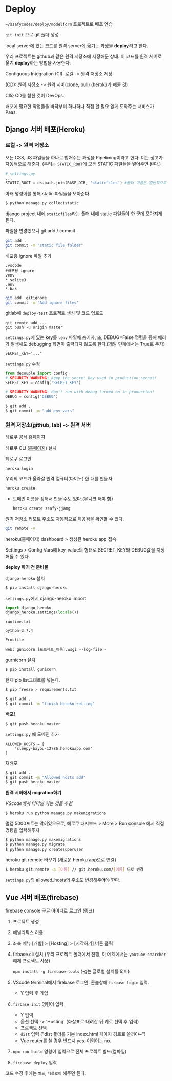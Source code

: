 # Deploy

`~/ssafycodes/deploy/modelform` 프로젝트로 배포 연습



`git init` 으로 git 폴더 생성

local server에 있는 코드를 원격 server에 옮기는 과정을 **deploy**라고 한다. 

우리 프로젝트는 github과 같은 원격 저장소에 저장해둔 상태. 이 코드를 원격 서버로 옮겨 **deploy**하는 방법을 사용한다.



Contiguous Integration (CI): 로컬 -> 원격 저장소 저장

(CD): 원격 저장소 -> 원격 서버(clone, pull) (heroku가 해줄 것)

CI와 CD를 합친 것이 DevOps.



배포에 필요한 작업들을 바닥부터 하나하나 직접 할 필요 없게 도와주는 서비스가 Paas.



## Django 서버 배포(Heroku)

### 로컬 -> 원격 저장소

모든 CSS, JS 파일들을 하나로 합쳐주는 과정을 Pipelining이라고 한다. 이는 장고가 자동적으로 해준다. (우리는 `STATIC_ROOT`에 모든 STATIC 파일들을 넣어주면 된다.)

```python
# settings.py
...
STATIC_ROOT = os.path.join(BASE_DIR, 'staticfiles') #폴더 이름은 일반적으로 'staticfiles'
```

아래 명령어를 통해 static 파일들을 모아준다.

```bash
$ python manage.py collectstatic
```

django project 내에 `staticfiles`라는 폴더 내에 static 파일들이 한 군데 모아지게 된다.

파일을 변경했으니 git add / commit

```bash
git add .
git commit -m "static file folder"
```

배포용 ignore 파일 추가

```
.vscode
#배포용 ignore
venv
*.sqlite3
.env
*.bak
```

``` bash
git add .gitignore
git commit -m "Add ignore files"
```

gitlab에 `deploy-test` 프로젝트 생성 및 코드 업로드

```
git remote add ...
git push -u origin master
```

`settings.py`에 있는 key를 `.env` 파일에 숨기자, 또, DEBUG=False 명령을 통해 에러가 발생해도 debugging 화면이 출력되지 않도록 한다.(개발 단계에서는 True로 두자)

```
SECRET_KEY='...'
```

`settings.py` 수정

```python
from decouple import config
# SECURITY WARNING: keep the secret key used in production secret!
SECRET_KEY = config('SECRET_KEY')

# SECURITY WARNING: don't run with debug turned on in production!
DEBUG = config('DEBUG')
```

```bash
$ git add .
$ git commit -m "add env vars"
```



### 원격 저장소(github, lab) -> 원격 서버

헤로쿠 [공식 홈페이지]( https://www.heroku.com/ ) 

헤로쿠 CLI ([홈페이지]( https://devcenter.heroku.com/articles/heroku-cli )) 설치



헤로쿠 로그인

```basj
heroku login
```

우리의 코드가 올라갈 원격 컴퓨터(다이노) 한 대를 만들자

```bash
heroku create
```

- 도메인 이름을 정해서 만들 수도 있다.(유니크 해야 함)

  ```bash
  heroku create ssafy-jjang
  ```

원격 저장소 리모트 주소도 자동적으로 제공됨을 확인할 수 있다.

```bash
git remote -v
```



heroku(홈페이지) dashboard > 생성된 heroku app 접속

Settings > Config Vars에 key-value의 형태로 SECRET_KEY와 DEBUG값을 지정해둘 수 있다.



**deploy 하기 전 준비물**

`django-heroku` 설치

```bash
$ pip install django-heroku
```

`settings.py`에서 django-heroku import

```python
import django_heroku
django_heroku.settings(locals())
```

`runtime.txt` 

```
python-3.7.4
```

`Procfile`

```
web: gunicorn [프로젝트_이름].wsgi --log-file -
```

gurnicorn 설치

```bash
$ pip install gunicorn
```

현재 pip list그대로를 넣는다.

```bash
$ pip freeze > requirements.txt
```

```bash
$ git add .
$ git commit -m "finish heroku setting"
```

**배포!**

```bash
$ git push heroku master
```

`settings.py` 에 도메인 추가

```
ALLOWED_HOSTS = [
    'sleepy-bayou-12786.herokuapp.com'
]
```

재배포

```bash
$ git add .
$ git commit -m "Allowed hosts add"
$ git push heroku master
```

**원격 서버에서 migration하기**

*VScode에서 터미널 키는 것을 추천*

```bash
$ heroku run python manage.py makemigrations
```

멀캠 5000포트는 막혀있으므로, 헤로쿠 대시보드 > More > Run console 에서 직접 명령을 입력해주자

```bash
$ python manage.py makemigrations
$ python manage.py migrate
$ python manage.py createsuperuser
```



heroku git remote 바꾸기 (새로운 heroku app으로 연결)

```bash
$ heroku git:remote -a [이름] // git.heroku.com/[이름] 으로 변경
```

`settings.py`의 allowed_hosts의 주소도 변경해주어야 한다.



## Vue 서버 배포(firebase)

firebase console 구글 아이디로 로그인 ([링크]( https://console.firebase.google.com/?hl=ko&pli=1 ))

1. 프로젝트 생성

2. 애널리틱스 허용

3. 좌측 메뉴 [개발] > [Hosting] > [시작하기] 버튼 클릭

4. firbase cli 설치 (우리 프로젝트 폴더에서 진행, 이 예제에서는 `youtube-searcher`예제 프로젝트 사용)

   ` npm install -g firebase-tools ` (-g는 글로벌 설치를 의미)

5. VScode terminal에서 firebase 로그인. 콘솔창에 `firbase login` 입력.

   - Y 입력 후 가입

6. `firbase init` 명령어 입력

   - Y 입력
   - 옵션 선택 -> 'Hosting' (화살표로 내려간 뒤 <space> 키로 선택 후 <enter> 입력)
   - 프로젝트 선택
   -  `dist` 입력 ("dist 폴더를 기본 index.html 페이지 경로로 쓸꺼야~")
   - Vue router를 쓸 경우 반드시 yes. 이외이는 no.

7. `npm run build` 명령어 입력으로 전체 프로젝트 빌드(컴파일)

8. `firebase deploy` 입력



코드 수정 후에는 `빌드`, `디플로이` 해주면 된다.